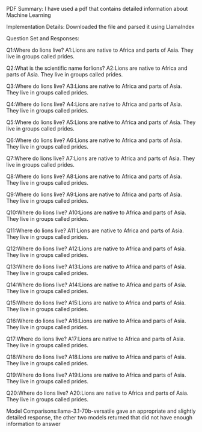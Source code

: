 PDF Summary: I have used a pdf that contains detailed information about Machine Learning

Implementation Details: Downloaded the file and parsed it using LlamaIndex

Question Set and Responses:

Q1:Where do lions live?
A1:Lions are native to Africa and parts of Asia. They live in groups called prides.

Q2:What is the scientific name forlions?
A2:Lions are native to Africa and parts of Asia. They live in groups called prides.

Q3:Where do lions live?
A3:Lions are native to Africa and parts of Asia. They live in groups called prides.

Q4:Where do lions live?
A4:Lions are native to Africa and parts of Asia. They live in groups called prides.

Q5:Where do lions live?
A5:Lions are native to Africa and parts of Asia. They live in groups called prides.

Q6:Where do lions live?
A6:Lions are native to Africa and parts of Asia. They live in groups called prides.

Q7:Where do lions live?
A7:Lions are native to Africa and parts of Asia. They live in groups called prides.

Q8:Where do lions live?
A8:Lions are native to Africa and parts of Asia. They live in groups called prides.

Q9:Where do lions live?
A9:Lions are native to Africa and parts of Asia. They live in groups called prides.

Q10:Where do lions live?
A10:Lions are native to Africa and parts of Asia. They live in groups called prides.

Q11:Where do lions live?
A11:Lions are native to Africa and parts of Asia. They live in groups called prides.

Q12:Where do lions live?
A12:Lions are native to Africa and parts of Asia. They live in groups called prides.

Q13:Where do lions live?
A13:Lions are native to Africa and parts of Asia. They live in groups called prides.

Q14:Where do lions live?
A14:Lions are native to Africa and parts of Asia. They live in groups called prides.

Q15:Where do lions live?
A15:Lions are native to Africa and parts of Asia. They live in groups called prides.

Q16:Where do lions live?
A16:Lions are native to Africa and parts of Asia. They live in groups called prides.

Q17:Where do lions live?
A17:Lions are native to Africa and parts of Asia. They live in groups called prides.

Q18:Where do lions live?
A18:Lions are native to Africa and parts of Asia. They live in groups called prides.

Q19:Where do lions live?
A19:Lions are native to Africa and parts of Asia. They live in groups called prides.

Q20:Where do lions live?
A20:Lions are native to Africa and parts of Asia. They live in groups called prides.

Model Comparisons:llama-3.1-70b-versatile gave an appropriate and slightly detailed response, the other two models returned that did not have enough information to answer
